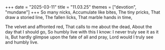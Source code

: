 +++
date = "2025-03-11"
title = "11.03.25"
themes = ["devotion", "mundane"]
+++
So many nicks,
Accumulate like bites,
The tiny pricks,
That draw a storied line,
The fallen licks,
That marble hands in time,

The velvet and affronted red,
That calls to me about the dead,
About the day that I should go,
So humbly live with this I know:
I never truly see it as it is,
But hardly glimpse upon the fate of all and pray,
Lord would I truly see and humbly live.
